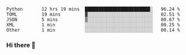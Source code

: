 <!--START_SECTION:waka-->

```text
Python       12 hrs 19 mins  ████████████████████████░   96.24 %
TOML         19 mins         ▓░░░░░░░░░░░░░░░░░░░░░░░░   02.51 %
JSON         5 mins          ▒░░░░░░░░░░░░░░░░░░░░░░░░   00.67 %
XML          1 min           ░░░░░░░░░░░░░░░░░░░░░░░░░   00.25 %
Other        1 min           ░░░░░░░░░░░░░░░░░░░░░░░░░   00.14 %
```

<!--END_SECTION:waka-->

### Hi there 👋

<!--
**DnC275/DnC275** is a ✨ _special_ ✨ repository because its `README.md` (this file) appears on your GitHub profile.

Here are some ideas to get you started:

- 🔭 I’m currently working on ...
- 🌱 I’m currently learning ...
- 👯 I’m looking to collaborate on ...
- 🤔 I’m looking for help with ...
- 💬 Ask me about ...
- 📫 How to reach me: ...
- 😄 Pronouns: ...
- ⚡ Fun fact: ...
-->
